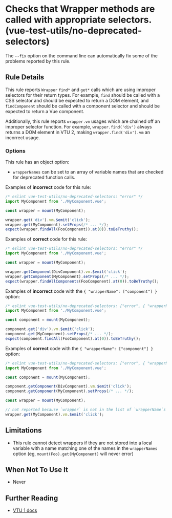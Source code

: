 # Checks that Wrapper methods are called with appropriate selectors. (vue-test-utils/no-deprecated-selectors)

The `--fix` option on the command line can automatically fix some of the problems reported by this rule.

## Rule Details

This rule reports `Wrapper` `find*` and `get*` calls which are using improper selectors for their return types. For example, `find` should be called with a CSS selector and should be expected to return a DOM element, and `findComponent` should be called with a component selector and should be expected to return a Vue component.

Additionally, this rule reports `wrapper.vm` usages which are chained off an improper selector function. For example, `wrapper.find('div')` always returns a DOM element in VTU 2, making `wrapper.find('div').vm` an incorrect usage.

### Options

This rule has an object option:

-   `wrapperNames` can be set to an array of variable names that are checked for deprecated function calls.

Examples of **incorrect** code for this rule:

```js
/* eslint vue-test-utils/no-deprecated-selectors: "error" */
import MyComponent from './MyComponent.vue';

const wrapper = mount(MyComponent);

wrapper.get('div').vm.$emit('click');
wrapper.get(MyComponent).setProps(/* ... */);
expect(wrapper.findAll(FooComponent)).at(0)).toBeTruthy();
```

Examples of **correct** code for this rule:

```js
/* eslint vue-test-utils/no-deprecated-selectors: "error" */
import MyComponent from './MyComponent.vue';

const wrapper = mount(MyComponent);

wrapper.getComponent(DivComponent).vm.$emit('click');
wrapper.getComponent(MyComponent).setProps(/* ... */);
expect(wrapper.findAllComponents(FooComponent).at(0)).toBeTruthy();
```

Examples of **incorrect** code with the `{ "wrapperName": ["component"] }` option:

```js
/* eslint vue-test-utils/no-deprecated-selectors: ["error", { "wrapperName": ["component"] }] */
import MyComponent from './MyComponent.vue';

const component = mount(MyComponent);

component.get('div').vm.$emit('click');
component.get(MyComponent).setProps(/* ... */);
expect(component.findAll(FooComponent).at(0)).toBeTruthy();
```

Examples of **correct** code with the `{ "wrapperName": ["component"] }` option:

```js
/* eslint vue-test-utils/no-deprecated-selectors: ["error", { "wrapperName": ["component"] }] */
import MyComponent from './MyComponent.vue';

const component = mount(MyComponent);

component.getComponent(DivComponent).vm.$emit('click');
component.getComponent(MyComponent).setProps(/* ... */);

const wrapper = mount(MyComponent);

// not reported because `wrapper` is not in the list of `wrapperName`s
wrapper.get(MyComponent).vm.$emit('click');
```

## Limitations

-   This rule cannot detect wrappers if they are not stored into a local variable with a name matching one of the names in the `wrapperNames` option (eg, `mount(Foo).get(MyComponent)` will never error)

## When Not To Use It

-   Never

## Further Reading

-   [VTU 1 docs](https://vue-test-utils.vuejs.org/api/wrapper/#find)
